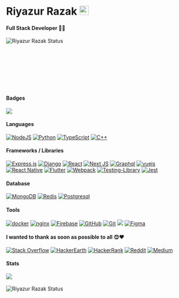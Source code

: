 <h1>Riyazur Razak <img src="https://media.giphy.com/media/hvRJCLFzcasrR4ia7z/giphy.gif" width="25px"> <br /> 
       <h4>Full Stack Developer 👨‍💻</h4></h1>
       
      

   [<img align="left" alt="Riyazur Razak Status" src="https://github-readme-stats.vercel.app/api/top-langs/?username=RiyazurRazak&hide=html,css&theme=dark&layout=compact&langs_count=8" />]()
  <br />
  <br />
  <br />
  <br />
  <br />
  <br />
  <br />
  <br />


#### Badges
 [<img src="https://www.codewars.com/users/RiyazurRazak/badges/large" />](https://www.codewars.com/users/RiyazurRazak)


 #### Languages
 
 
 [<img alt="NodeJS" src="https://img.shields.io/badge/node.js%20-%2343853D.svg?&style=for-the-badge&logo=node.js&logoColor=white"/>]()
 [<img alt="Python" src="https://img.shields.io/badge/python%20-%2314354C.svg?&style=for-the-badge&logo=python&logoColor=white"/>]()
 [<img alt="TypeScript" src="https://img.shields.io/badge/typescript%20-%23007ACC.svg?&style=for-the-badge&logo=typescript&logoColor=white"/>]()
 [<img alt="C++" src="https://img.shields.io/badge/c++%20-%2300599C.svg?&style=for-the-badge&logo=c%2B%2B&ogoColor=white"/>]()


#### Frameworks / Libraries

[<img alt="Express.js" src="https://img.shields.io/badge/express.js%20-%23404d59.svg?&style=for-the-badge"/>]()
[<img alt="Django" src="https://img.shields.io/badge/DJANGO-REST-ff1709?style=for-the-badge&logo=django&logoColor=white&color=ff1709&labelColor=gray" />]()
[<img alt="React" src="https://img.shields.io/badge/react%20-%2320232a.svg?&style=for-the-badge&logo=react&logoColor=%2361DAFB"/>]()
[<img alt="Next JS" src="https://img.shields.io/badge/next%20js%20-%23000000.svg?&style=for-the-badge&logo=next.js&logoColor=white"/>]()
[<img alt="Graphql" src="https://img.shields.io/badge/GraphQl-E10098?style=for-the-badge&logo=graphql&logoColor=white" />]()
[<img alt="vuejs" src="https://img.shields.io/badge/Vue.js-35495E?style=for-the-badge&logo=vuedotjs&logoColor=4FC08" />]()
[<img alt="React Native" src="https://img.shields.io/badge/React_Native-20232A?style=for-the-badge&logo=react&logoColor=61DAFB"/>]()
[<img alt="Flutter" src="https://img.shields.io/badge/Flutter%20-%2302569B.svg?&style=for-the-badge&logo=Flutter&logoColor=white" />]()
[<img alt="Webpack" src="https://img.shields.io/badge/webpack%20-%238DD6F9.svg?&style=for-the-badge&logo=webpack&logoColor=black" />]()
[<img alt="Testing-Library" src="https://img.shields.io/badge/-Testing%20Library-%23E33332?&style=for-the-badge&logo=testing-library&logoColor=white"/>]()
[<img alt="Jest" src="https://img.shields.io/badge/-jest-%23C21325?&style=for-the-badge&logo=jest&logoColor=white"/>]()

#### Database

[<img alt="MongoDB" src ="https://img.shields.io/badge/MongoDB-%234ea94b.svg?&style=for-the-badge&logo=mongodb&logoColor=white"/>]()
[<img alt="Redis" src="https://img.shields.io/badge/redis-%23DD0031.svg?&style=for-the-badge&logo=redis&logoColor=white" />]()
[<img alt="Postgresql" src="https://img.shields.io/badge/PostgreSQL-316192?style=for-the-badge&logo=postgresql&logoColor=white" />]()


#### Tools
[<img alt="docker" src="https://img.shields.io/badge/Docker-2CA5E0?style=for-the-badge&logo=docker&logoColor=white" />]()
[<img alt="nginx" src="https://img.shields.io/badge/Nginx-009639?style=for-the-badge&logo=nginx&logoColor=white" />]()
[<img alt="Firebase" src="https://img.shields.io/badge/firebase-ffca28?style=for-the-badge&logo=firebase&logoColor=black"/>]()
[<img alt="GitHub" src="https://img.shields.io/badge/github%20-%23121011.svg?&style=for-the-badge&logo=github&logoColor=white"/>]()
[<img alt="Git" src="https://img.shields.io/badge/git%20-%23F05033.svg?&style=for-the-badge&logo=git&logoColor=white"/>]()
[<img src="https://img.shields.io/badge/Arduino-00979D?style=for-the-badge&logo=Arduino&logoColor=white" />]()
[<img alt="Figma" src="https://img.shields.io/badge/figma%20-%23F24E1E.svg?&style=for-the-badge&logo=figma&logoColor=white"/>]()


#### I wanted to thank as soon as possible to all 😊❤

[<img alt="Stack Overflow" src="https://img.shields.io/badge/-Stack%20overflow-FE7A16?style=for-the-badge&logo=stack-overflow&logoColor=white"/>]()
[<img alt="HackerEarth" src="https://img.shields.io/badge/HackerEarth%20-%232C3454.svg?&style=for-the-badge&logo=HackerEarth&logoColor=Blue"/>]()
[<img alt="HackerRank" src="https://img.shields.io/badge/-Hackerrank-2EC866?style=for-the-badge&logo=HackerRank&logoColor=white"/>]()
[<img alt="Reddit" src="https://img.shields.io/badge/Reddit%20-%23FF4500.svg?&style=for-the-badge&logo=Reddit&logoColor=white"/>]()
[<img alt="Medium" src="https://img.shields.io/badge/Medium%20-%23000000.svg?&style=for-the-badge&logo=Medium&logoColor=white"/>]()


#### Stats 
 [![](https://github-readme-streak-stats.herokuapp.com/?user=RiyazurRazak&theme=blue-green)]()
 <br />
 <br />
 [<img align="left" alt="Riyazur Razak Status" src="https://github-readme-stats.vercel.app/api?username=RiyazurRazak&theme=dark" />]()


  
 
 


